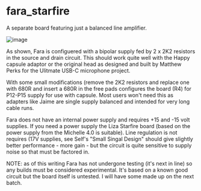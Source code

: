 # fara_starfire
A separate board featuring just a balanced line amplifier.

![image](https://github.com/user-attachments/assets/5837cacb-649c-49ef-ba9d-cafe50bbea5d)

As shown, Fara is configuered with a bipolar supply fed by 2 x 2K2 resistors in the source and drain circuit. This should work quite well with the Happy capsule adaptor or the original head as designed and built by Matthew Perks for the Ulitmate USB-C microphone project.

With some small modifications (remove the 2K2 resistors and replace one with 680R and insert a 680R in the free pads configures the board (R4) for P12-P15 supply for use with capsule. Most users won't need this as adapters like Jaime are single supply balanced and intended for very long cable runs.

Fara does not have an internal power supply and requires +15 and -15 volt supplies. If you need a power supply the Liza Starfire board (based on the power supply from the Michelle 4.0 is suitable). Line regulation is not requires (17V supplies, see Self's "Small Singal Design" should give slightly better performance - more gain - but the circuit is quite sensitive to supply noise so that must be factored in. 

NOTE: as of this writing Fara has not undergone testing (it's next in line) so any builds must be considered experimental. It's based on a known good circuit but the board itself is untested. I will have some made up on the next batch.
